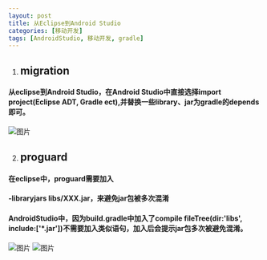 ```yaml
---
layout: post
title: 从Eclipse到Android Studio
categories: [移动开发]
tags: [AndroidStudio, 移动开发, gradle]
---
```

1. ## migration

#### 从eclipse到Android Studio，在Android Studio中直接选择import project(Eclipse ADT, Gradle ect),并替换一些library、jar为gradle的depends即可。

![图片](http://ww3.sinaimg.cn/large/7cc2d56fjw1f1png0m2voj20rg0p041y.jpg)

2. ## proguard

#### 在eclipse中，proguard需要加入

#### -libraryjars libs/XXX.jar，来避免jar包被多次混淆

#### AndroidStudio中，因为build.gradle中加入了compile fileTree(dir:'libs', include:['*.jar'])不需要加入类似语句，加入后会提示jar包多次被避免混淆。
 
 ![图片](http://ww3.sinaimg.cn/large/7cc2d56fjw1f1png80qjaj20tc088whg.jpg)
 ![图片](http://ww3.sinaimg.cn/large/7cc2d56fjw1f1pnfloeq1j20va0diaf5.jpg)


